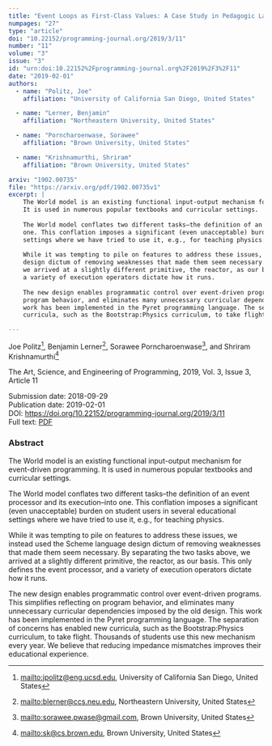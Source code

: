```yaml
---
title: "Event Loops as First-Class Values: A Case Study in Pedagogic Language Design"
numpages: "27"
type: "article"
doi: "10.22152/programming-journal.org/2019/3/11"
number: "11"
volume: "3"
issue: "3"
id: "urn:doi:10.22152%2Fprogramming-journal.org%2F2019%2F3%2F11"
date: "2019-02-01"
authors: 
  - name: "Politz, Joe"
    affiliation: "University of California San Diego, United States"

  - name: "Lerner, Benjamin"
    affiliation: "Northeastern University, United States"

  - name: "Porncharoenwase, Sorawee"
    affiliation: "Brown University, United States"

  - name: "Krishnamurthi, Shriram"
    affiliation: "Brown University, United States"

arxiv: "1902.00735"
file: "https://arxiv.org/pdf/1902.00735v1"
excerpt: |
    The World model is an existing functional input-output mechanism for event-driven programming.
    It is used in numerous popular textbooks and curricular settings.
    
    The World model conflates two different tasks–the definition of an event processor and its execution–into
    one. This conflation imposes a significant (even unacceptable) burden on student users in several educational
    settings where we have tried to use it, e.g., for teaching physics.
    
    While it was tempting to pile on features to address these issues, we instead used the Scheme language
    design dictum of removing weaknesses that made them seem necessary. By separating the two tasks above,
    we arrived at a slightly different primitive, the reactor, as our basis. This only defines the event processor, and
    a variety of execution operators dictate how it runs.
    
    The new design enables programmatic control over event-driven programs. This simplifies reflecting on
    program behavior, and eliminates many unnecessary curricular dependencies imposed by the old design. This
    work has been implemented in the Pyret programming language. The separation of concerns has enabled new
    curricula, such as the Bootstrap:Physics curriculum, to take flight. Thousands of students use this new mechanism every year. We believe that reducing impedance mismatches improves their educational experience.

---
```

Joe Politz[^1], Benjamin Lerner[^2], Sorawee Porncharoenwase[^3], and Shriram Krishnamurthi[^4]

The Art, Science, and Engineering of Programming, 2019, Vol. 3, Issue 3, Article 11

Submission date: 2018-09-29  
Publication date: 2019-02-01  
DOI: <https://doi.org/10.22152/programming-journal.org/2019/3/11>  
Full text: [PDF](https://arxiv.org/pdf/1902.00735v1)  


### Abstract

The World model is an existing functional input-output mechanism for event-driven programming.
It is used in numerous popular textbooks and curricular settings.

The World model conflates two different tasks–the definition of an event processor and its execution–into
one. This conflation imposes a significant (even unacceptable) burden on student users in several educational
settings where we have tried to use it, e.g., for teaching physics.

While it was tempting to pile on features to address these issues, we instead used the Scheme language
design dictum of removing weaknesses that made them seem necessary. By separating the two tasks above,
we arrived at a slightly different primitive, the reactor, as our basis. This only defines the event processor, and
a variety of execution operators dictate how it runs.

The new design enables programmatic control over event-driven programs. This simplifies reflecting on
program behavior, and eliminates many unnecessary curricular dependencies imposed by the old design. This
work has been implemented in the Pyret programming language. The separation of concerns has enabled new
curricula, such as the Bootstrap:Physics curriculum, to take flight. Thousands of students use this new mechanism every year. We believe that reducing impedance mismatches improves their educational experience.


[^1]: <mailto:jpolitz@eng.ucsd.edu>, University of California San Diego, United States

[^2]: <mailto:blerner@ccs.neu.edu>, Northeastern University, United States

[^3]: <mailto:sorawee.pwase@gmail.com>, Brown University, United States

[^4]: <mailto:sk@cs.brown.edu>, Brown University, United States

